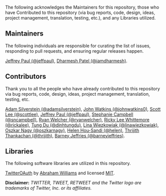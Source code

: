 The following acknowledges the Maintainers for this repository, those who have Contributed to this repository (via bug reports, code, design, ideas, project management, translation, testing, etc.), and any Libraries utilized.

## Maintainers

The following individuals are responsible for curating the list of issues, responding to pull requests, and ensuring regular releases happen.

[Jeffrey Paul (@jeffpaul)](https://github.com/jeffpaul), [Dharmesh Patel (@iamdharmesh)](https://github.com/iamdharmesh).

## Contributors

Thank you to all the people who have already contributed to this repository via bug reports, code, design, ideas, project management, translation, testing, etc.

[Adam Silverstein (@adamsilverstein)](https://github.com/adamsilverstein), [John Watkins (@johnwatkins0)](https://github.com/johnwatkins0), [Scott Lee (@scottlee)](https://github.com/scottlee), [Jeffrey Paul (@jeffpaul)](https://github.com/jeffpaul), [Stephanie Campbell (@sncampbell)](https://github.com/sncampbell), [Ryan Welcher (@ryanwelcher)](https://github.com/ryanwelcher), [Ricky Lee Whittemore (@rickalee)](https://github.com/rickalee), [Tung Du (@dinhtungdu)](https://github.com/dinhtungdu), [Lina Wiezkowiak (@linawiezkowiak)](https://github.com/linawiezkowiak), [Oszkar Nagy (@oszkarnagy)](https://github.com/oszkarnagy), [Helen Hou-Sandi (@helen)](https://github.com/helen), [Thrijith Thankachan (@thrijith)](https://github.com/thrijith), [Barney Jeffries (@barneyjeffries)](https://github.com/barneyjeffries).

## Libraries

The following software libraries are utilized in this repository.

[TwitterOAuth](https://twitteroauth.com/) by [Abraham Williams](https://github.com/abraham) and licensed [MIT](https://github.com/abraham/twitteroauth/blob/master/LICENSE.md).

**Disclaimer:** *TWITTER, TWEET, RETWEET and the Twitter logo are trademarks of Twitter, Inc. or its affiliates.*
